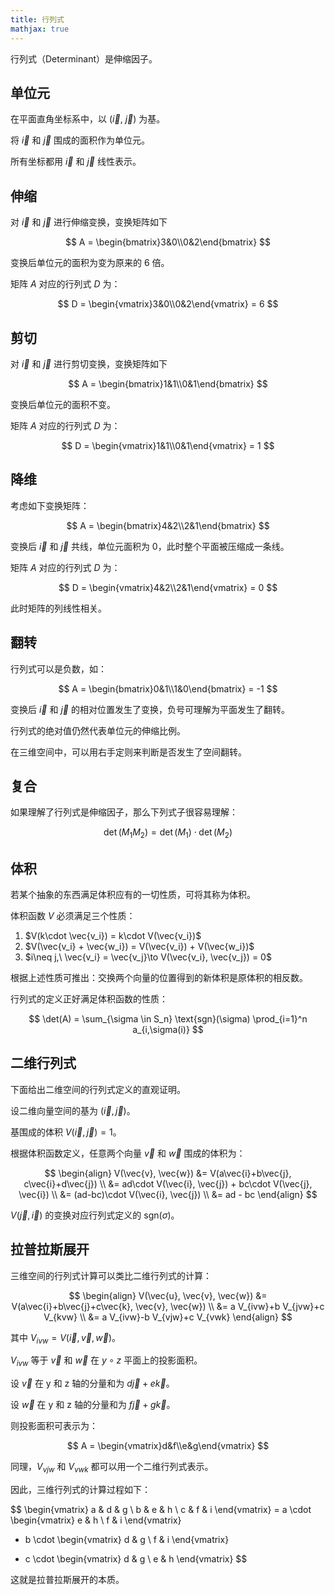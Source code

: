 ```yaml
---
title: 行列式
mathjax: true
---
```


行列式（Determinant）是伸缩因子。

## 单位元

在平面直角坐标系中，以 ($\vec{i}$, $\vec{j}$) 为基。

将 $\vec{i}$ 和 $\vec{j}$ 围成的面积作为单位元。

所有坐标都用 $\vec{i}$ 和 $\vec{j}$ 线性表示。

## 伸缩

对 $\vec{i}$ 和 $\vec{j}$ 进行伸缩变换，变换矩阵如下

$$
A = \begin{bmatrix}3&0\\0&2\end{bmatrix}
$$

变换后单位元的面积为变为原来的 6 倍。

矩阵 $A$ 对应的行列式 $D$ 为：

$$
D = \begin{vmatrix}3&0\\0&2\end{vmatrix} = 6
$$

## 剪切

对 $\vec{i}$ 和 $\vec{j}$ 进行剪切变换，变换矩阵如下

$$
A = \begin{bmatrix}1&1\\0&1\end{bmatrix}
$$

变换后单位元的面积不变。

矩阵 $A$ 对应的行列式 $D$ 为：

$$
D = \begin{vmatrix}1&1\\0&1\end{vmatrix} = 1
$$

## 降维

考虑如下变换矩阵：

$$
A = \begin{bmatrix}4&2\\2&1\end{bmatrix}
$$

变换后 $\vec{i}$ 和 $\vec{j}$ 共线，单位元面积为 0，此时整个平面被压缩成一条线。

矩阵 $A$ 对应的行列式 $D$ 为：

$$
D = \begin{vmatrix}4&2\\2&1\end{vmatrix} = 0
$$

此时矩阵的列线性相关。

## 翻转

行列式可以是负数，如：

$$
A = \begin{bmatrix}0&1\\1&0\end{bmatrix} = -1
$$

变换后 $\vec{i}$ 和 $\vec{j}$ 的相对位置发生了变换，负号可理解为平面发生了翻转。

行列式的绝对值仍然代表单位元的伸缩比例。

在三维空间中，可以用右手定则来判断是否发生了空间翻转。

## 复合

如果理解了行列式是伸缩因子，那么下列式子很容易理解：

$$
\det(M_1 M_2) = \det{(M_1)}\cdot\det{(M_2)}
$$

## 体积

若某个抽象的东西满足体积应有的一切性质，可将其称为体积。

体积函数 $V$ 必须满足三个性质：

1. $V(k\cdot \vec{v_i}) = k\cdot V(\vec{v_i})$
2. $V(\vec{v_i} + \vec{w_i}) = V(\vec{v_i}) + V(\vec{w_i})$
3. $i\neq j,\ \vec{v_i} = \vec{v_j}\to V(\vec{v_i}, \vec{v_j}) = 0$

根据上述性质可推出：交换两个向量的位置得到的新体积是原体积的相反数。

行列式的定义正好满足体积函数的性质：

$$
\det(A) = \sum_{\sigma \in S_n} \text{sgn}(\sigma) \prod_{i=1}^n a_{i,\sigma(i)}
$$

## 二维行列式

下面给出二维空间的行列式定义的直观证明。

设二维向量空间的基为 $(\vec{i}, \vec{j})$。

基围成的体积 $V(\vec{i}, \vec{j})=1$。

根据体积函数定义，任意两个向量 $\vec{v}$ 和 $\vec{w}$ 围成的体积为：

$$
\begin{align}
V(\vec{v}, \vec{w}) &= V(a\vec{i}+b\vec{j}, c\vec{i}+d\vec{j}) \\
        &= ad\cdot V(\vec{i}, \vec{j}) + bc\cdot V(\vec{j}, \vec{i}) \\
        &= (ad-bc)\cdot V(\vec{i}, \vec{j}) \\
        &= ad - bc
\end{align}
$$

$V(\vec{j},\vec{i})$ 的变换对应行列式定义的 $\text{sgn}(\sigma)$。

## 拉普拉斯展开

三维空间的行列式计算可以类比二维行列式的计算：

$$
\begin{align}
V(\vec{u}, \vec{v}, \vec{w}) 
        &= V(a\vec{i}+b\vec{j}+c\vec{k}, \vec{v}, \vec{w}) \\
        &= a V_{ivw}+b V_{jvw}+c V_{kvw} \\
        &= a V_{ivw}-b V_{vjw}+c V_{vwk}
\end{align}
$$

其中 $V_{ivw} = V(\vec{i}, \vec{v}, \vec{w})$。

$V_{ivw}$ 等于 $\vec{v}$ 和 $\vec{w}$ 在 $y\circ z$ 平面上的投影面积。

设 $\vec{v}$ 在 y 和 z 轴的分量和为 $d\vec{j}+e\vec{k}$。

设 $\vec{w}$ 在 y 和 z 轴的分量和为 $f\vec{j}+g\vec{k}$。

则投影面积可表示为：

$$
A = \begin{vmatrix}d&f\\e&g\end{vmatrix}
$$

同理，$V_{vjw}$ 和 $V_{vwk}$ 都可以用一个二维行列式表示。

因此，三维行列式的计算过程如下：

$$
\begin{vmatrix} a & d & g \\ b & e & h \\ c & f & i \end{vmatrix} =
  a \cdot \begin{vmatrix} e & h \\ f & i \end{vmatrix} 
- b \cdot \begin{vmatrix} d & g \\ f & i \end{vmatrix} 
+ c \cdot \begin{vmatrix} d & g \\ e & h \end{vmatrix}
$$

这就是拉普拉斯展开的本质。